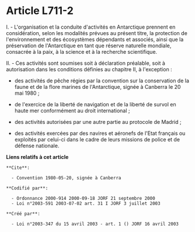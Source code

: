 # Article L711-2

I. - L'organisation et la conduite d'activités en Antarctique prennent en considération, selon les modalités prévues au
présent titre, la protection de l'environnement et des écosystèmes dépendants et associés, ainsi que la préservation de
l'Antarctique en tant que réserve naturelle mondiale, consacrée à la paix, à la science et à la recherche scientifique.

II. - Ces activités sont soumises soit à déclaration préalable, soit à autorisation dans les conditions définies au chapitre
II, à l'exception :

- des activités de pêche régies par la convention sur la conservation de la faune et de la flore marines de l'Antarctique,
signée à Canberra le 20 mai 1980 ;

- de l'exercice de la liberté de navigation et de la liberté de survol en haute mer conformément au droit international ;

- des activités autorisées par une autre partie au protocole de Madrid ;

- des activités exercées par des navires et aéronefs de l'Etat français ou exploités par celui-ci dans le cadre de leurs
missions de police et de défense nationale.

**Liens relatifs à cet article**

	**Cite**:

	  - Convention 1980-05-20, signée à Canberra

	**Codifié par**:

	  - Ordonnance 2000-914 2000-09-18 JORF 21 septembre 2000
	  - Loi n°2003-591 2003-07-02 art. 31 I JORF 3 juillet 2003

	**Créé par**:

	  - Loi n°2003-347 du 15 avril 2003 - art. 1 () JORF 16 avril 2003
